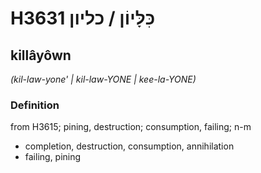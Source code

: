 # H3631 כִּלָּיוֹן / כליון

## killâyôwn

_(kil-law-yone' | kil-law-YONE | kee-la-YONE)_

### Definition

from H3615; pining, destruction; consumption, failing; n-m

- completion, destruction, consumption, annihilation
- failing, pining

